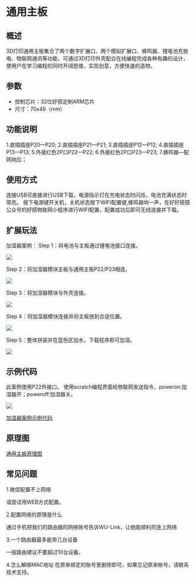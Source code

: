 # 通用主板

## 概述

3D打印通用主板集合了两个数字扩展口、两个模拟扩展口、蜂鸣器、锂电池充放电、物联网通讯等功能，可通过3D打印外壳配合在线编程完成各种有趣的设计，使用户在学习编程的同时开阔思维，实现创意，方便快速的造物。

## 参数

* 控制芯片：32位好搭定制ARM芯片 
* 尺寸：70x48（mm）

## 功能说明

1.直插插座P20—P20; 2.直插插座P21—P21; 3.直插插座P12—P12; 4.直插插座P13—P13; 5.外接红色2P口P22—P22; 6.外接红色2P口P23—P23; 7.蜂鸣器—配网响应；

## 使用方式

连接USB可直接进行USB下载，电源指示灯在充电状态时闪烁，电池充满状态时常亮。 按下电源键开关机，关机状态按下WIFI配置键,蜂鸣器响一声，在好好搭搭公众号的好搭物联网小程序进行WIFI配置，配置成功后即可无线连接并下载。

## 扩展玩法

加湿器案例： Step 1：将电池与主板通过锂电池接口连接。

![](../../.gitbook/assets/tongyong-1.png)

Step 2：将加湿器模块主板与通用主板P22/P23相连。

![](../../.gitbook/assets/tongyong-2.png)

Step 3：将加湿器模块与外壳连接。

![](../../.gitbook/assets/tongyong-3.png)

Step 4：将加湿器模块连接并将主板放到合适位置。

![](../../.gitbook/assets/tongyong-4.png)

Step 5：整体拼装并在蓝色区加水，下载程序即可加湿。

![](../../.gitbook/assets/tongyong-5.png)

## 示例代码

此案例使用P22外接口。 使用scratch编程界面给物联网发送指令，poweron:加湿器开；poweroff:加湿器关。

![](../../.gitbook/assets/tongyong-6.png)

[加湿器案例示例代码](http://www.haohaodada.com/wulink-nano/index.php?id=5697)

## 原理图

[通用主板原理图](https://github.com/Haohaodada-official/docs/blob/master/3d-da-yin-tao-jian/pdf/%E9%80%9A%E7%94%A8%E4%B8%BB%E6%9D%BF.pdf)

## 常见问题

1.微信配置不上网络

请尝试用WEB方式配置。

2.配置网络的原理是什么

通过手机把我们的路由器的网络账号告诉WU-Link，让她能顺利的连上网络

3.一个路由器最多能带几台设备

一般路由建议不要超过10台设备。

4.怎么解绑MAC地址 在原来绑定的账号里删除即可，如果忘记原来帐号，请联系技术支持。

